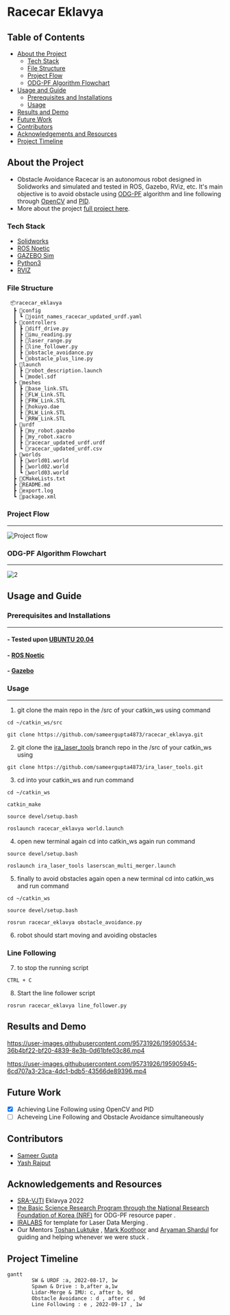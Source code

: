 

Racecar Eklavya
===


## Table of Contents
 - [About the Project](#about-the-project)
    - [Tech Stack](#tech-stack)
    - [File Structure](#file-structure)
    - [Project Flow](#project-flow)
    - [ODG-PF Algorithm Flowchart](#ODG-PF-Algorithm-Flowchart) 
 - [Usage and Guide](#usage-and-guide)
    - [Prerequisites and Installations](#prerequisites-and-installations)
    - [Usage](#usage)
 - [Results and Demo](#results-and-demo)
 - [Future Work](#future-work)
 - [Contributors](#contributors)
 - [Acknowledgements and Resources](#acknowledgements-and-resources)
 - [Project Timeline](#project-timeline)



## About the Project

- Obstacle Avoidance Racecar is an autonomous robot designed in Solidworks and simulated and tested in ROS, Gazebo, RViz, etc. It's main objective is to avoid obstacle using [ODG-PF](https://www.hindawi.com/journals/jat/2018/5041401/) algorithm and line following through [OpenCV](https://opencv.org/) and [PID](https://en.wikipedia.org/wiki/PID_controller).
- More about the project [full project here](https://github.com/sameergupta4873/racecar_eklavya/blob/main/report.pdf).

 ### Tech Stack
   *  [Solidworks](https://www.solidworks.com/)
   *  [ROS Noetic](http://wiki.ros.org/noetic)
   *  [GAZEBO Sim](https://classic.gazebosim.org/)
   *  [Python3](https://www.python.org/about/)
   *  [RVIZ](http://wiki.ros.org/rviz)

 ### File Structure 


     📦racecar_eklavya
      ┣ 📂config 
      ┃ ┗ 📜joint_names_racecar_updated_urdf.yaml                       
      ┣ 📂controllers
      ┃ ┣ 📜diff_drive.py                   
      ┃ ┣ 📜imu_reading.py                       
      ┃ ┣ 📜laser_range.py
      ┃ ┣ 📜line_follower.py
      ┃ ┣ 📜obstacle_avoidance.py
      ┃ ┗ 📜obstacle_plus_line.py         
      ┣ 📂launch                           
      ┃ ┣ 📜robot_description.launch
      ┃ ┗ 📜model.sdf                 
      ┣ 📂meshes
      ┃ ┣ 📜base_link.STL                 
      ┃ ┣ 📜FLW_Link.STL                     
      ┃ ┣ 📜FRW_Link.STL
      ┃ ┣ 📜hokuyo.dae
      ┃ ┣ 📜RLW_Link.STL
      ┃ ┗ 📜RRW_Link.STL
      ┣ 📂urdf
      ┃ ┣ 📜my_robot.gazebo          
      ┃ ┣ 📜my_robot.xacro                   
      ┃ ┣ 📜racecar_updated_urdf.urdf
      ┃ ┗ 📜racecar_updated_urdf.csv                     
      ┣ 📂worlds                        
      ┃ ┣ 📜world01.world 
      ┃ ┣ 📜world02.world                    
      ┃ ┗ 📜world03.world                      
      ┣ 📜CMakeLists.txt
      ┣ 📜README.md
      ┣ 📜export.log
      ┗ 📜package.xml
 ### Project Flow
---
![Project flow](https://user-images.githubusercontent.com/95731926/193292146-253c363b-d5e7-4f59-85fa-5d25564f0838.png)
 
 ### ODG-PF Algorithm Flowchart
---
![2](https://user-images.githubusercontent.com/95731926/193303926-14bc111d-c998-436c-acae-effe77a4ccc0.png)




## Usage and Guide

### Prerequisites and Installations
___

 ####  - Tested upon [UBUNTU 20.04](https://ubuntu.com/server/docs/installation)
 ####  - [ROS Noetic](http://wiki.ros.org/noetic/Installation/Ubuntu)
 ####  - [Gazebo](https://classic.gazebosim.org/tutorials?tut=install_ubuntu&cat=install#InstallGazebousingUbuntupackages)

### Usage
___
1. git clone the main repo in the /src of your catkin_ws using command

```
cd ~/catkin_ws/src
```

```
git clone https://github.com/sameergupta4873/racecar_eklavya.git
```

2. git clone the [ira_laser_tools](https://github.com/sameergupta4873/ira_laser_tools.git) branch repo in the /src of your catkin_ws using

```
git clone https://github.com/sameergupta4873/ira_laser_tools.git
```

3. cd into your catkin_ws and run command 

```
cd ~/catkin_ws
```

```
catkin_make
```

```
source devel/setup.bash
```

```
roslaunch racecar_eklavya world.launch
```

4. open new terminal again cd into catkin_ws again run command 

```
source devel/setup.bash
```

```
roslaunch ira_laser_tools laserscan_multi_merger.launch
```

5. finally to avoid obstacles again open a new terminal cd into catkin_ws and run command

```
cd ~/catkin_ws
```

```
source devel/setup.bash
```

```
rosrun racecar_eklavya obstacle_avoidance.py
```

6. robot should start moving and avoiding obstacles

### Line Following 

7. to stop the running script 
```
CTRL + C 
```
8. Start the line follower script
```
rosrun racecar_eklavya line_follower.py
```
 

Results and Demo
---


https://user-images.githubusercontent.com/95731926/195905534-36b4bf22-bf20-4839-8e3b-0d61bfe03c86.mp4

https://user-images.githubusercontent.com/95731926/195905945-6cd707a3-23ca-4dc1-bdb5-43566de89396.mp4


Future Work
---
- [x] Achieving Line Following using OpenCV and PID
- [ ] Acheveing Line Following and Obstacle Avoidance simultaneously

Contributors
---
- [Sameer Gupta](https://github.com/sameergupta4873)
- [Yash Rajput](https://github.com/Yashrajput9232)

Acknowledgements and Resources
---
 - [SRA-VJTI](https://github.com/SRA-VJTI)  Eklavya 2022
 - [the Basic Science Research Program through the National Research Foundation of Korea (NRF)](https://www.nrf.re.kr/eng/index) for ODG-PF resource paper .
 - [IRALABS](https://github.com/iralabdisco) for template for Laser Data Merging .
 - Our Mentors [Toshan Luktuke](https://github.com/toshan-luktuke) , [Mark Koothoor](https://github.com/marck3131) and [Aryaman Shardul](https://github.com/Aryaman22102002) for guiding and helping whenever we were stuck .


Project Timeline
---
```mermaid
gantt
        SW & URDF :a, 2022-08-17, 1w
        Spawn & Drive : b,after a,1w
        Lidar-Merge & IMU: c, after b, 9d
        Obstacle Avoidance : d , after c , 9d
        Line Following : e , 2022-09-17 , 1w

```

